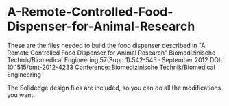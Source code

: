 # A-Remote-Controlled-Food-Dispenser-for-Animal-Research
These are the files needed to build the food dispenser described in "A Remote Controlled Food Dispenser for Animal Research"
Biomedizinische Technik/Biomedical Engineering 57(Supp 1):542-545 · September 2012
DOI: 10.1515/bmt-2012-4233
Conference: Biomedizinische Technik/Biomedical Engineering

The Solidedge design files are included, so you can do all the modifications you want.

